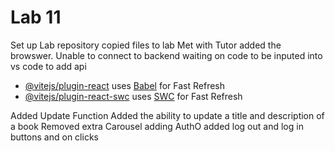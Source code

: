 # Lab 11

Set up Lab repository copied files to lab
Met with Tutor added the browswer. Unable to connect to backend waiting on code to be inputed into vs code to add api

- [@vitejs/plugin-react](https://github.com/vitejs/vite-plugin-react/blob/main/packages/plugin-react/README.md) uses [Babel](https://babeljs.io/) for Fast Refresh
- [@vitejs/plugin-react-swc](https://github.com/vitejs/vite-plugin-react-swc) uses [SWC](https://swc.rs/) for Fast Refresh

Added Update Function
Added the ability to update a title and description of a book
Removed extra Carousel
  adding AuthO added log out  and log in buttons and on clicks